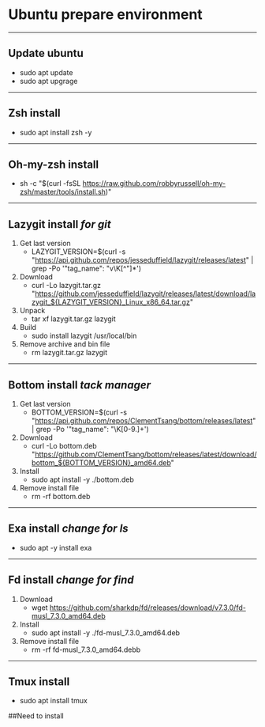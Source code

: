 # Ubuntu prepare environment
---

## Update ubuntu
- sudo apt update
- sudo apt upgrage
---

## Zsh install
- sudo apt install zsh -y

---

## Oh-my-zsh install
- sh -c "$(curl -fsSL https://raw.github.com/robbyrussell/oh-my-zsh/master/tools/install.sh)"

---

## Lazygit install *for git*
1. Get last version
    - LAZYGIT_VERSION=$(curl -s "https://api.github.com/repos/jesseduffield/lazygit/releases/latest" | grep -Po '"tag_name": "v\K[^"]*')
2. Download
    - curl -Lo lazygit.tar.gz "https://github.com/jesseduffield/lazygit/releases/latest/download/lazygit_${LAZYGIT_VERSION}_Linux_x86_64.tar.gz"
3. Unpack
    - tar xf lazygit.tar.gz lazygit
4. Build
    - sudo install lazygit /usr/local/bin
5. Remove archive and bin file
    - rm lazygit.tar.gz lazygit

---

## Bottom install *tack manager*
1. Get last version
    - BOTTOM_VERSION=$(curl -s "https://api.github.com/repos/ClementTsang/bottom/releases/latest" | grep -Po '"tag_name": "\K[0-9.]+')
2. Download
    - curl -Lo bottom.deb "https://github.com/ClementTsang/bottom/releases/latest/download/bottom_${BOTTOM_VERSION}_amd64.deb"
3. Install
    - sudo apt install -y ./bottom.deb
4. Remove install file
    - rm -rf bottom.deb

---

## Exa install *change for ls*
- sudo apt -y install exa

---

## Fd install *change for find*
1. Download
    -  wget https://github.com/sharkdp/fd/releases/download/v7.3.0/fd-musl_7.3.0_amd64.deb
2. Install
    - sudo apt install -y ./fd-musl_7.3.0_amd64.deb
3. Remove install file
    - rm -rf fd-musl_7.3.0_amd64.debb

---

## Tmux install
- sudo apt install tmux
  
##Need to install

